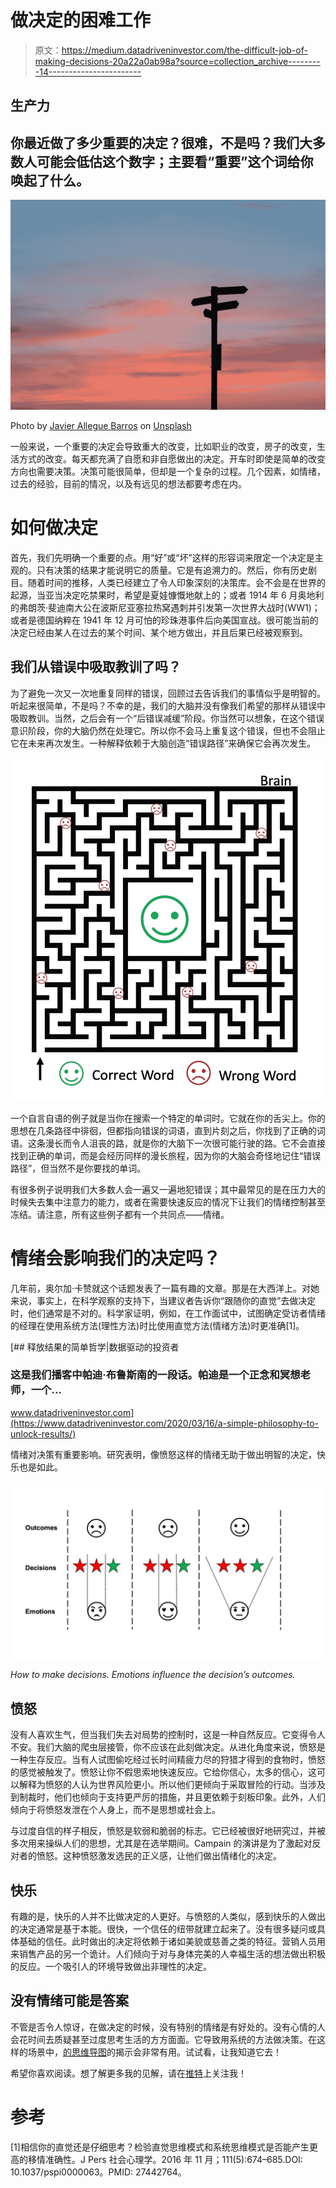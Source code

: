 # 做决定的困难工作

> 原文：<https://medium.datadriveninvestor.com/the-difficult-job-of-making-decisions-20a22a0ab98a?source=collection_archive---------14----------------------->

## 生产力

## 你最近做了多少重要的决定？很难，不是吗？我们大多数人可能会低估这个数字；主要看“重要”这个词给你唤起了什么。

![](img/113a837ec169e949b98e58c8b82d3b52.png)

Photo by [Javier Allegue Barros](https://unsplash.com/@soymeraki?utm_source=medium&utm_medium=referral) on [Unsplash](https://unsplash.com?utm_source=medium&utm_medium=referral)

一般来说，一个重要的决定会导致重大的改变，比如职业的改变，房子的改变，生活方式的改变。每天都充满了自愿和非自愿做出的决定。开车时即使是简单的改变方向也需要决策。决策可能很简单，但却是一个复杂的过程。几个因素，如情绪，过去的经验，目前的情况，以及有远见的想法都要考虑在内。

# 如何做决定

首先，我们先明确一个重要的点。用“好”或“坏”这样的形容词来限定一个决定是主观的。只有决策的结果才能说明它的质量。它是有追溯力的。然后，你有历史剧目。随着时间的推移，人类已经建立了令人印象深刻的决策库。会不会是在世界的起源，当亚当决定吃禁果时，希望是夏娃慷慨地献上的；或者 1914 年 6 月奥地利的弗朗茨·斐迪南大公在波斯尼亚塞拉热窝遇刺并引发第一次世界大战时(WW1)；或者是德国纳粹在 1941 年 12 月可怕的珍珠港事件后向美国宣战。很可能当前的决定已经由某人在过去的某个时间、某个地方做出，并且后果已经被观察到。

## 我们从错误中吸取教训了吗？

为了避免一次又一次地重复同样的错误，回顾过去告诉我们的事情似乎是明智的。听起来很简单，不是吗？不幸的是，我们的大脑并没有像我们希望的那样从错误中吸取教训。当然，之后会有一个“后错误减缓”阶段。你当然可以想象，在这个错误意识阶段，你的大脑仍然在处理它。所以你不会马上重复这个错误，但也不会阻止它在未来再次发生。一种解释依赖于大脑创造“错误路径”来确保它会再次发生。

![](img/737cc35fadeae274c59ef04388d6d15e.png)

一个自言自语的例子就是当你在搜索一个特定的单词时。它就在你的舌尖上。你的思想在几条路径中徘徊，但都指向错误的词语，直到片刻之后，你找到了正确的词语。这条漫长而令人沮丧的路，就是你的大脑下一次很可能行驶的路。它不会直接找到正确的单词，而是会经历同样的漫长旅程，因为你的大脑会奇怪地记住“错误路径”，但当然不是你要找的单词。

有很多例子说明我们大多数人会一遍又一遍地犯错误；其中最常见的是在压力大的时候失去集中注意力的能力，或者在需要快速反应的情况下让我们的情绪控制甚至冻结。请注意，所有这些例子都有一个共同点——情绪。

# 情绪会影响我们的决定吗？

几年前，奥尔加·卡赞就这个话题发表了一篇有趣的文章。那是在大西洋上。对她来说，事实上，在科学观察的支持下，当建议者告诉你“跟随你的直觉”去做决定时，他们通常是不对的。科学家证明，例如，在工作面试中，试图确定受访者情绪的经理在使用系统方法(理性方法)时比使用直觉方法(情绪方法)时更准确[1]。

[](https://www.datadriveninvestor.com/2020/03/16/a-simple-philosophy-to-unlock-results/) [## 释放结果的简单哲学|数据驱动的投资者

### 这是我们播客中帕迪·布鲁斯南的一段话。帕迪是一个正念和冥想老师，一个…

www.datadriveninvestor.com](https://www.datadriveninvestor.com/2020/03/16/a-simple-philosophy-to-unlock-results/) 

情绪对决策有重要影响。研究表明，像愤怒这样的情绪无助于做出明智的决定，快乐也是如此。

![](img/610c64c642091600d775322828aa00e2.png)

*How to make decisions. Emotions influence the decision’s outcomes.*

## 愤怒

没有人喜欢生气，但当我们失去对局势的控制时，这是一种自然反应。它变得令人不安。我们大脑的爬虫层接管，你不应该在此刻做决定。从进化角度来说，愤怒是一种生存反应。当有人试图偷吃经过长时间精疲力尽的狩猎才得到的食物时，愤怒的感觉被触发了。愤怒让你不假思索地快速反应。它给你信心，太多的信心，这可以解释为愤怒的人认为世界风险更小。所以他们更倾向于采取冒险的行动。当涉及到制裁时，他们也倾向于支持更严厉的措施，并且更依赖于刻板印象。此外，人们倾向于将愤怒发泄在个人身上，而不是思想或社会上。

与过度自信的样子相反，愤怒是软弱和脆弱的标志。它已经被很好地研究过，并被多次用来操纵人们的思想，尤其是在选举期间。Campain 的演讲是为了激起对反对者的愤怒。这种愤怒激发选民的正义感，让他们做出情绪化的决定。

## 快乐

有趣的是，快乐的人并不比做决定的人更好。与愤怒的人类似，感到快乐的人做出的决定通常是基于本能。很快，一个信任的纽带就建立起来了。没有很多疑问或具体基础的信任。此时做出的决定将依赖于诸如美貌或慈善之类的特征。营销人员用来销售产品的另一个诡计。人们倾向于对与身体完美的人幸福生活的想法做出积极的反应。一个吸引人的环境导致做出非理性的决定。

## 没有情绪可能是答案

不管是否令人惊讶，在做决定的时候，没有特别的情绪是有好处的。没有心情的人会花时间去质疑甚至过度思考生活的方方面面。它导致用系统的方法做决策。在这样的场景中，[的思维导图](https://www.datadriveninvestor.com/2020/03/31/get-yourself-together-a-story-of-mind-mapping/)的揭示会非常有用。试试看，让我知道它去！

希望你喜欢阅读。想了解更多我的见解，请在[推特](http://www.twitter.com/JuDimastro)上关注我！

# 参考

[1]相信你的直觉还是仔细思考？检验直觉思维模式和系统思维模式是否能产生更高的移情准确性。J Pers 社会心理学。2016 年 11 月；111(5):674–685.DOI: 10.1037/pspi0000063。PMID: 27442764。
